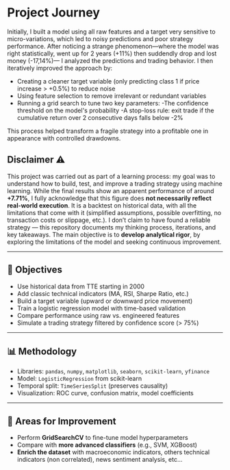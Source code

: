 # Project Journey
Initially, I built a model using all raw features and a target very sensitive to micro-variations, which led to noisy predictions and poor strategy performance.
After noticing a strange phenomenon—where the model was right statistically, went up for 2 years (+11%) then suddendly drop and lost money (-17,14%)— I analyzed the predictions and trading behavior. I then iteratively improved the approach by:
- Creating a cleaner target variable (only predicting class 1 if price increase > +0.5%) to reduce noise
- Using feature selection to remove irrelevant or redundant variables
- Running a grid search to tune two key parameters:
            -The confidence threshold on the model's probability
            -A stop-loss rule: exit trade if the cumulative return over 2 consecutive days falls below -2%

This process helped transform a fragile strategy into a profitable one in appearance with controlled drawdowns.
## Disclaimer ⚠️
This project was carried out as part of a learning process: my goal was to understand how to build, test, and improve a trading strategy using machine learning.
While the final results show an apparent performance of around **+7.71%**, I fully acknowledge that this figure does **not necessarily reflect real-world execution**. It is a backtest on historical data, with all the limitations that come with it (simplified assumptions, possible overfitting, no transaction costs or slippage, etc.).
I don’t claim to have found a reliable strategy — this repository documents my thinking process, iterations, and key takeaways. The main objective is to **develop analytical rigor**, by exploring the limitations of the model and seeking continuous improvement.

---

## 📌 Objectives

- Use historical data from TTE starting in 2000  
- Add classic technical indicators (MA, RSI, Sharpe Ratio, etc.)  
- Build a target variable (upward or downward price movement)  
- Train a logistic regression model with time-based validation  
- Compare performance using raw vs. engineered features  
- Simulate a trading strategy filtered by confidence score (> 75%)  

---

## 📊 Methodology

- Libraries: `pandas`, `numpy`, `matplotlib`, `seaborn`, `scikit-learn`, `yfinance`  
- Model: `LogisticRegression` from scikit-learn  
- Temporal split: `TimeSeriesSplit` (preserves causality)  
- Visualization: ROC curve, confusion matrix, model coefficients  

---

## 🔧 Areas for Improvement

- Perform **GridSearchCV** to fine-tune model hyperparameters  
- Compare with **more advanced classifiers** (e.g., SVM, XGBoost)  
- **Enrich the dataset** with macroeconomic indicators, others technical indicators (non correlated), news sentiment analysis, etc...
